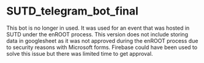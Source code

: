 # SUTD_telegram_bot_final
This bot is no longer in used. It was used for an event that was hosted in SUTD under the enROOT process.
This version does not include storing data in googlesheet as it was not approved during the enROOT process due to security reasons with Microsoft forms.
Firebase could have been used to solve this issue but there was limited time to get approval.

